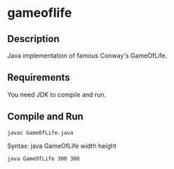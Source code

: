 # gameoflife

## Description

Java implementation of famous Conway's GameOfLife.

## Requirements

You need JDK to compile and run.

## Compile and Run

    javac GameOfLife.java

Syntax: java GameOfLife width height

    java GameOfLife 300 300
